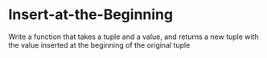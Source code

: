 # Insert-at-the-Beginning
Write a function that takes a tuple and a value, and returns a new tuple with the value inserted at the beginning of the original tuple
